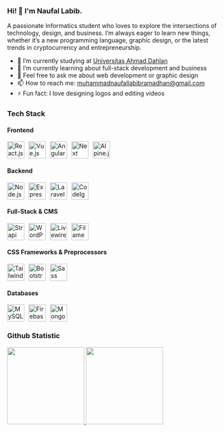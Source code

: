 ### Hi! 👋 I'm Naufal Labib.

A passionate Informatics student who loves to explore the intersections of technology, design, and business. I’m always eager to learn new things, whether it’s a new programming language, graphic design, or the latest trends in cryptocurrency and entrepreneurship.

- 🔭 I’m currently studying at <a href="https://uad.ac.id/">Universitas Ahmad Dahlan</a>
- 🌱 I’m currently learning about full-stack development and business
- 💬 Feel free to ask me about web development or graphic design
- 📫 How to reach me: muhammadnaufallabibramadhan@gmail.com
- ⚡ Fun fact: I love designing logos and editing videos

### Tech Stack

#### Frontend
<div style="display: flex; flex-wrap: wrap; gap: 10px; margin-bottom: 15px;">
<a href="https://reactjs.org/"><img alt="React.js" title="React.js" width="40px" src="https://cdn.worldvectorlogo.com/logos/react-2.svg" /></a>
<a href="https://vuejs.org/"><img alt="Vue.js" title="Vue.js" width="40px" src="https://upload.wikimedia.org/wikipedia/commons/9/95/Vue.js_Logo_2.svg" /></a>
<a href="https://angular.io/"><img alt="Angular.js" title="Angular.js" width="40px" src="https://upload.wikimedia.org/wikipedia/commons/c/cf/Angular_full_color_logo.svg" /></a>
<a href="https://nextjs.org/"><img alt="Next" title="Next (React SSR Framework)" width="40px" src="https://iconape.com/wp-content/files/gm/82643/svg/next-js.svg" /></a>
<a href="https://alpinejs.dev/"><img alt="Alpine.js" title="Alpine.js" width="40px" src="https://cdn.jsdelivr.net/gh/devicons/devicon/icons/alpinejs/alpinejs-original.svg" /></a>
</div>

#### Backend
<div style="display: flex; flex-wrap: wrap; gap: 10px; margin-bottom: 15px;">
<a href="https://nodejs.org/"><img alt="Node.js" title="Node.js" width="40px" src="https://upload.wikimedia.org/wikipedia/commons/d/d9/Node.js_logo.svg" /></a>
<a href="https://expressjs.com/"><img alt="Express.js" title="Express.js" width="40px" src="https://upload.wikimedia.org/wikipedia/commons/6/64/Expressjs.png" /></a>
<a href="https://laravel.com/"><img alt="Laravel" title="Laravel" width="40px" src="https://cdn.worldvectorlogo.com/logos/laravel-2.svg" /></a>
<a href="https://codeigniter.com/"><img alt="CodeIgniter" title="CodeIgniter" width="40px" src="https://cdn.worldvectorlogo.com/logos/codeigniter.svg" /></a>
</div>

#### Full-Stack & CMS
<div style="display: flex; flex-wrap: wrap; gap: 10px; margin-bottom: 15px;">
<a href="https://strapi.io/"><img alt="Strapi" title="Strapi" width="40px" src="https://cdn.worldvectorlogo.com/logos/strapi-2.svg" /></a>
<a href="https://wordpress.org/"><img alt="WordPress" title="WordPress" width="40px" src="https://upload.wikimedia.org/wikipedia/commons/0/09/Wordpress-Logo.svg" /></a>
<a href="https://laravel-livewire.com/"><img alt="Livewire" title="Livewire" width="40px" src="https://laravel-livewire.com/img/logo.svg" /></a>
<a href="https://filamentphp.com/"><img alt="Filament" title="Filament" width="40px" src="https://img.shields.io/badge/Filament-2d3748?style=for-the-badge&logo=laravel&logoColor=white" /></a>
</div>

#### CSS Frameworks & Preprocessors
<div style="display: flex; flex-wrap: wrap; gap: 10px; margin-bottom: 15px;">
<a href="https://tailwindcss.com/"><img alt="Tailwind CSS" title="Tailwind CSS" width="40px" src="https://upload.wikimedia.org/wikipedia/commons/d/d5/Tailwind_CSS_Logo.svg" /></a>
<a href="https://getbootstrap.com/"><img alt="Bootstrap" title="Bootstrap" width="40px" src="https://upload.wikimedia.org/wikipedia/commons/b/b2/Bootstrap_logo.svg" /></a>
<a href="https://sass-lang.com/"><img alt="Sass" title="Sass" width="40px" src="https://upload.wikimedia.org/wikipedia/commons/9/96/Sass_Logo_Color.svg" /></a>
</div>

#### Databases
<div style="display: flex; flex-wrap: wrap; gap: 10px; margin-bottom: 15px;">
<a href="https://www.mysql.com/"><img alt="MySQL" title="MySQL" width="40px" src="https://www.mysql.com/common/logos/logo-mysql-170x115.png" /></a>
<a href="https://firebase.google.com/"><img alt="Firebase" title="Firebase" width="40px" src="https://www.vectorlogo.zone/logos/firebase/firebase-icon.svg" /></a>
<a href="https://www.mongodb.com/"><img alt="MongoDB" title="MongoDB" width="40px" src="https://cdn.worldvectorlogo.com/logos/mongodb-icon-1.svg" /></a>
</div>

### Github Statistic
<p align="left">
<a href="https://github.com/Naufallabibb">
  <img height="180em" src="https://github-readme-stats-eight-theta.vercel.app/api?username=Naufallabibb&show_icons=true&theme=algolia&include_all_commits=true&count_private=true&cache_seconds=1800"/>
  <img height="180em" src="https://github-readme-stats-eight-theta.vercel.app/api/top-langs/?username=Naufallabibb&layout=compact&langs_count=8&theme=algolia&cache_seconds=1800"/>
</a>
</p>
